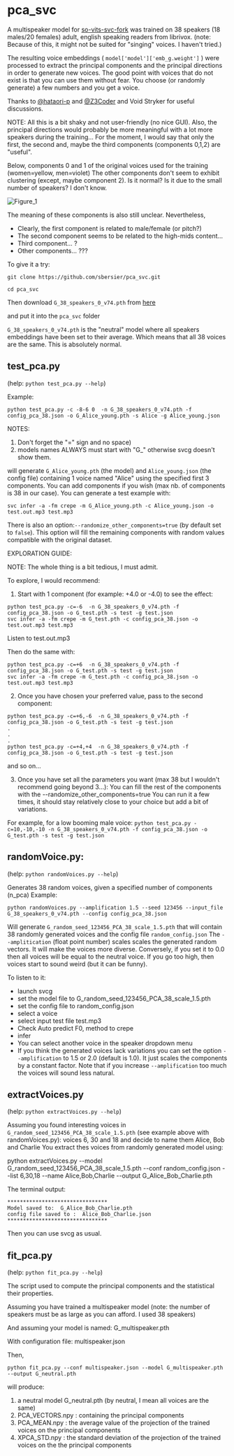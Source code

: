 # pca_svc

A multispeaker model for [so-vits-svc-fork](https://github.com/voicepaw/so-vits-svc-fork) was trained on 38 speakers (18 males/20 females) adult, english speaking readers from librivox. (note: Because of this, it might not be suited for "singing" voices. I haven't tried.)

The resulting voice embeddings ( `model['model']['emb_g.weight']` ) were processed to extract the principal components and the principal directions in order to generate new voices. 
The good point with voices that do not exist is that you can use them without fear. You choose (or randomly generate) a few numbers and you get a voice. 

Thanks to [@hataori-p](https://github.com/hataori-p) and [@Z3Coder](https://github.com/Z3Coder) and Void Stryker for useful discussions.

NOTE: All this is a bit shaky and not user-friendly (no nice GUI). Also, the principal directions would probably be more meaningful with a lot more speakers during the training... For the moment, I would say that only the first, the second and, maybe the third components (components 0,1,2) are "useful".

Below, components 0 and 1 of the original voices used for the training (women=yellow, men=violet)
The other components don't seem to exhibit clustering (except, maybe component 2). Is it normal? Is it due to the small number of speakers? I don't know.

![Figure_1](https://github.com/sbersier/pca_svc/assets/34165937/f9ba27e4-1c3c-483f-a51d-bbfeb1684068)



The meaning of these components is also still unclear.
Nevertheless,
- Clearly, the first component is related to male/female (or pitch?)
- The second component seems to be related to the high-mids content...
- Third component... ?
- Other components... ??? 


To give it a try:

`git clone https://github.com/sbersier/pca_svc.git`

`cd pca_svc`

Then download `G_38_speakers_0_v74.pth` from [here](https://drive.google.com/file/d/1wVuJqNt52KvLAOAYP7_Ib4nXaCzMkl-j/view?usp=sharing)

and put it into the `pca_svc` folder

`G_38_speakers_0_v74.pth` is the "neutral" model where all speakers embeddings have been set to their average.
Which means that all 38 voices are the same. This is absolutely normal.


## test_pca.py

(help: `python test_pca.py --help`)

Example:

`python test_pca.py -c -8-6 0  -n G_38_speakers_0_v74.pth -f config_pca_38.json -o G_Alice_young.pth -s Alice -g Alice_young.json`

NOTES: 

1) Don't forget the "=" sign and no space)
2) models names ALWAYS must start with "G_" otherwise svcg doesn't show them.
   
will generate `G_Alice_young.pth` (the model) and `Alice_young.json` (the config file) containing 1 voice named "Alice" using the specified first 3 components. You can add components if you wish (max nb. of components is 38 in our case). 
You can generate a test example with:

`svc infer -a -fm crepe -m G_Alice_young.pth -c Alice_young.json -o test.out.mp3 test.mp3` 

There is also an option:`--randomize_other_components=true`    (by default set to `false`).
This option will fill the remaining components with random values compatible with the original dataset. 

EXPLORATION GUIDE:

NOTE: The whole thing is a bit tedious, I must admit.

To explore, I would recommend:

1) Start with 1 component (for example: +4.0 or -4.0) to see the effect:
```
python test_pca.py -c=-6  -n G_38_speakers_0_v74.pth -f config_pca_38.json -o G_test.pth -s test -g test.json
svc infer -a -fm crepe -m G_test.pth -c config_pca_38.json -o test.out.mp3 test.mp3 
```
Listen to test.out.mp3

Then do the same with:
```
python test_pca.py -c=+6  -n G_38_speakers_0_v74.pth -f config_pca_38.json -o G_test.pth -s test -g test.json
svc infer -a -fm crepe -m G_test.pth -c config_pca_38.json -o test.out.mp3 test.mp3 
```

2) Once you have chosen your preferred value, pass to the second component:
```
python test_pca.py -c=+6,-6  -n G_38_speakers_0_v74.pth -f config_pca_38.json -o G_test.pth -s test -g test.json
.
.
.
python test_pca.py -c=+4,+4  -n G_38_speakers_0_v74.pth -f config_pca_38.json -o G_test.pth -s test -g test.json
```
and so on...

3) Once you have set all the parameters you want (max 38 but I wouldn't recommend going beyond 3...):
You can fill the rest of the components with the --randomize_other_components=true 
You can run it a few times, it should stay relatively close to your choice but add a bit of variations.

For example, for a low booming male voice:
`python test_pca.py -c=10,-10,-10 -n G_38_speakers_0_v74.pth -f config_pca_38.json -o G_test.pth -s test -g test.json`

## randomVoice.py: 

(help: `python randomVoices.py --help`)

Generates 38 random voices, given a specified number of components (n_pca)
Example:

`python randomVoices.py --amplification 1.5 --seed 123456 --input_file G_38_speakers_0_v74.pth --config config_pca_38.json`

Will generate `G_random_seed_123456_PCA_38_scale_1.5.pth` that will contain 38 randomly generated voices and the config file `random_config.json`
The `--amplitication` (float point number) scales scales the generated random vectors. It will make the voices more diverse. Conversely, if you set it to 0.0 then all voices will be equal to the neutral voice. If you go too high, then voices start to sound weird (but it can be funny).

To listen to it:
- launch svcg
- set the model file to G_random_seed_123456_PCA_38_scale_1.5.pth
- set the config file to random_config.json
- select a voice
- select input test file test.mp3
- Check Auto predict F0, method to crepe
- infer
- You can select another voice in the speaker dropdown menu
- If you think the generated voices lack variations you can set the option `--amplification` to 1.5 or 2.0 (default is 1.0). It just scales the components by a constant factor. Note that if you increase `--amplification` too much the voices will sound less natural.

## extractVoices.py

(help: `python extractVoices.py --help`)

Assuming you found interesting voices in `G_random_seed_123456_PCA_38_scale_1.5.pth` (see example above with randomVoices.py):
voices 6, 30 and 18 and decide to name them Alice, Bob and Charlie
You extract thes voices from randomly generated model using:

python extractVoices.py --model G_random_seed_123456_PCA_38_scale_1.5.pth --conf random_config.json --list 6,30,18 --name Alice,Bob,Charlie --output G_Alice_Bob_Charlie.pth

The terminal output:

```
********************************
Model saved to:  G_Alice_Bob_Charlie.pth
config file saved to :  Alice_Bob_Charlie.json
********************************
```

Then you can use svcg as usual.


## fit_pca.py

(help: `python fit_pca.py --help`)

The script used to compute the principal components and the statistical their properties.

Assuming you have trained a multispeaker model (note: the number of speakers must be as large as you can afford. I used 38 speakers)

And assuming your model is named: G_multispeaker.pth

With configuration file: multispeaker.json

Then,

`python fit_pca.py --conf multispeaker.json --model G_multispeaker.pth --output G_neutral.pth`

will produce:
1) a neutral model G_neutral.pth (by neutral, I mean all voices are the same)
2) PCA_VECTORS.npy : containing the principal components
3) PCA_MEAN.npy : the average value of the projection of the trained voices on the principal components 
4) XPCA_STD.npy : the standard deviation of the projection of the trained voices on the the principal components 


